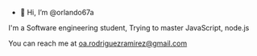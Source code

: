 - 👋 Hi, I’m @orlando67a

I'm  a Software engineering student, Trying to master JavaScript, node.js 

You can reach me at oa.rodriguezramirez@gmail.com

<!---
orlando67a/orlando67a is a ✨ special ✨ repository because its `README.md` (this file) appears on your GitHub profile.
You can click the Preview link to take a look at your changes.
--->
